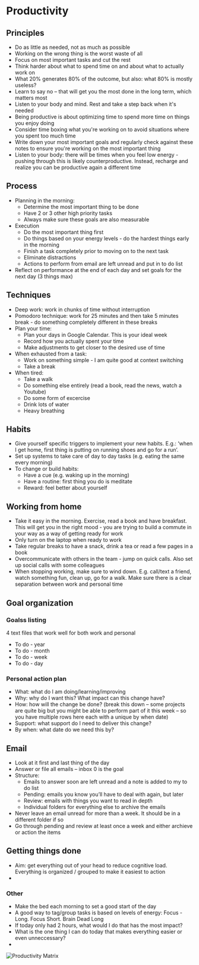 # Productivity
 
## Principles
- Do as little as needed, not as much as possible 
- Working on the wrong thing is the worst waste of all 
- Focus on most important tasks and cut the rest
- Think harder about what to spend time on and about what to actually work on
- What 20% generates 80% of the outcome, but also: what 80% is mostly useless? 
- Learn to say no – that will get you the most done in the long term, which matters most 
- Listen to your body and mind. Rest and take a step back when it's needed 
- Being productive is about optimizing time to spend more time on things you enjoy doing 
- Consider time boxing what you're working on to avoid situations where you spent too much time 
- Write down your most important goals and regularly check against these notes to ensure you're working on the most important thing 
- Listen to your body: there will be times when you feel low energy - pushing through this is likely counterproductive. Instead, recharge and realize you can be productive again a different time 

## Process
- Planning in the morning: 
    - Determine the most important thing to be done 
    - Have 2 or 3 other high priority tasks 
    - Always make sure these goals are also measurable
- Execution 
    - Do the most important thing first 
    - Do things based on your energy levels - do the hardest things early in the morning 
    - Finish a task completely prior to moving on to the next task 
    - Eliminate distractions
    - Actions to perform from email are left unread and put in to do list
- Reflect on performance at the end of each day and set goals for the next day (3 things max)

## Techniques
- Deep work: work in chunks of time without interruption
- Pomodoro technique: work for 25 minutes and then take 5 minutes break - do something completely different in these breaks  
- Plan your time: 
    - Plan your days in Google Calendar. This is your ideal week
    - Record how you actually spent your time
    - Make adjustments to get closer to the desired use of time 
- When exhausted from a task: 
    - Work on something simple - I am quite good at context switching
    - Take a break 
- When tired: 
    - Take a walk
    - Do something else entirely (read a book, read the news, watch a Youtube)
    - Do some form of excercise
    - Drink lots of water
    - Heavy breathing


## Habits
- Give yourself specific triggers to implement your new habits. E.g.: ‘when I get home, first thing is putting on running shoes and go for a run’. 
- Set up systems to take care of day to day tasks (e.g. eating the same every morning) 
- To change or build habits: 
    - Have a cue (e.g. waking up in the morning)
    - Have a routine: first thing you do is meditate
    - Reward: feel better about yourself 

## Working from home
- Take it easy in the morning. Exercise, read a book and have breakfast. This will get you in the right mood - you are trying to build a commute in your way as a way of getting ready for work 
- Only turn on the laptop when ready to work
- Take regular breaks to have a snack, drink a tea or read a few pages in a book 
- Overcommunicate with others in the team - jump on quick calls. Also set up social calls with some colleagues  
- When stopping working, make sure to wind down. E.g. call/text a friend, watch something fun, clean up, go for a walk. Make sure there is a clear separation between work and personal time 

## Goal organization
### Goalss listing
4 text files that work well for both work and personal 
- To do - year
- To do - month
- To do - week
- To do - day 

### Personal action plan
- What: what do I am doing/learning/improving
- Why: why do I want this? What impact can this change have?
- How: how will the change be done? (break this down – some projects are quite big but you might be able to perform part of it this week – so you have multiple rows here each with a unique by when date)
- Support: what support do I need to deliver this change?
- By when: what date do we need this by?  

## Email 
- Look at it first and last thing of the day
- Answer or file all emails – inbox 0 is the goal
- Structure: 
    - Emails to answer soon are left unread and a note is added to my to do list
    - Pending: emails you know you’ll have to deal with again, but later
    - Review: emails with things you want to read in depth 
    - Individual folders for everything else to archive the emails 
- Never leave an email unread for more than a week. It should be in a different folder if so 
- Go through pending and review at least once a week and either archieve or action the items 

## Getting things done
- Aim: get everything out of your head to reduce cognitive load. Everything is organized / grouped to make it easiest to action 
- 


### Other
- Make the bed each morning to set a good start of the day
- A good way to tag/group tasks is based on levels of energy: Focus - Long. Focus Short. Brain Dead Long
- If today only had 2 hours, what would I do that has the most impact?
- What is the one thing I can do today that makes everything easier or even unneccessary?
- 

![Productivity Matrix](https://user-images.githubusercontent.com/28791247/92321110-432e9480-f01f-11ea-910f-3198f8b87add.png)